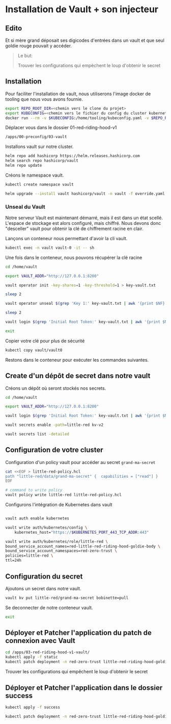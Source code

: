 # Installation de Vault + son injecteur

## Edito

Et si mère grand déposait ses digicodes d'entrées dans un vault et que seul goldie rouge pouvait y accéder.

> Le but: 
> 
> Trouver les configurations qui empèchent le loup d'obtenir le secret

## Installation
Pour faciliter l'installation de vault, nous utiliserons l'image docker de tooling que nous vous avons fournie.

```bash
export REPO_ROOT_DIR=<chemin vers le clone du projet>
export KUBECONFIG=<chemin vers le fichier du config du cluster kubernetes>
docker run --rm -v $KUBECONFIG:/home/tooling/kubeconfig.yaml -v $REPO_ROOT_DIR/labs/:/apps -it ghcr.io/ddrugeon/devoxx2023-tooling

```
Déplacer vous dans le dossier 01-red-riding-hood-v1
```bash
/apps/00-preconfig/03-vault
```

Installons vault sur notre cluster.

```bash
helm repo add hashicorp https://helm.releases.hashicorp.com
helm search repo hashicorp/vault
helm repo update
```

Créons le namespace vault.
```bash
kubectl create namespace vault
```
```bash
helm upgrade --install vault hashicorp/vault -n vault -f override.yaml
```

### Unseal du Vault

Notre serveur Vault est maintenant démarré, mais il est dans un état scellé.
L'espace de stockage est alors configuré, mais chiffré. Nous devons donc "desceller" vault pour obtenir la clé de chiffrement racine en clair.

Lançons un conteneur nous permettant d'avoir la cli vault.

```bash
kubectl exec -n vault vault-0 -it -- sh
```

Une fois dans le conteneur, nous pouvons récupérer la clé racine

```bash
cd /home/vault

export VAULT_ADDR="http://127.0.0.1:8200"

vault operator init -key-shares=1 -key-threshold=1 > key-vault.txt

sleep 2

vault operator unseal $(grep 'Key 1:' key-vault.txt | awk '{print $NF}')

sleep 2

vault login $(grep 'Initial Root Token:' key-vault.txt | awk '{print $NF}')

exit
```

Copier votre clé pour plus de sécurité

```bash
kubectl copy vault/vault0
```

Restons dans le conteneur pour exécuter les commandes suivantes.

## Create d'un dépôt de secret dans notre vault

Créons un dépôt où seront stockés nos secrets.

```bash
cd /home/vault

export VAULT_ADDR="http://127.0.0.1:8200"

vault login $(grep 'Initial Root Token:' key-vault.txt | awk '{print $NF}')

vault secrets enable -path=little-red kv-v2 

vault secrets list -detailed

```

## Configuration de votre cluster

Configuration d'un policy vault pour accéder au secret `grand-ma-secret`

```bash
cat <<EOF > little-red-policy.hcl
path "little-red/data/grand-ma-secret" {  capabilities = ["read"] }
EOF

# command to write policy
vault policy write little-red little-red-policy.hcl
```

Configurons l'intégration de Kubernetes dans vault

```bash

vault auth enable kubernetes

vault write auth/kubernetes/config \
    kubernetes_host="https://$KUBERNETES_PORT_443_TCP_ADDR:443"

vault write auth/kubernetes/role/little-red \
bound_service_account_names=red-little-red-riding-hood-goldie-body \
bound_service_account_namespaces=red-zero-trust \
policies=little-red \
ttl=24h
```

## Configuration du secret

Ajoutons un secret dans notre vault.

```bash
vault kv put little-red/grand-ma-secret bobinette=pull
```

Se deconnecter de notre conteneur vault.

```bash
exit
```

## Déployer et Patcher l'application du patch de connexion avec Vault


```bash
cd /apps/03-red-riding-hood-v1-vault/
kubectl apply -f static
kubectl patch deployment -n red-zero-trust little-red-riding-hood-goldie-body --patch "$(cat patch.yaml)"
```

Trouver les configurations qui empêchent le loup d'obtenir le secret

## Déployer et Patcher l'application dans le dossier success

```bash
kubectl apply -f success

kubectl patch deployment -n red-zero-trust little-red-riding-hood-goldie-body --patch "$(cat patch.yaml)"
```